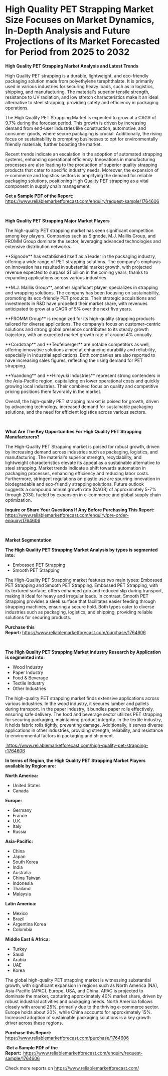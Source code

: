 <p><h1>High Quality PET Strapping Market Size Focuses on Market Dynamics, In-Depth Analysis and Future Projections of its Market Forecasted for Period from 2025 to 2032</h1></p><p><strong>High Quality PET Strapping Market Analysis and Latest Trends</strong></p>
<p><p>High Quality PET strapping is a durable, lightweight, and eco-friendly packaging solution made from polyethylene terephthalate. It is primarily used in various industries for securing heavy loads, such as in logistics, shipping, and manufacturing. The material's superior tensile strength, resistance to UV radiation, and low stretch characteristics make it an ideal alternative to steel strapping, providing safety and efficiency in packaging operations.</p><p>The High Quality PET Strapping Market is expected to grow at a CAGR of 9.7% during the forecast period. This growth is driven by increasing demand from end-user industries like construction, automotive, and consumer goods, where secure packaging is crucial. Additionally, the rising focus on sustainability is prompting businesses to opt for environmentally friendly materials, further boosting the market.</p><p>Recent trends indicate an escalation in the adoption of automated strapping systems, enhancing operational efficiency. Innovations in manufacturing processes are also leading to the production of superior quality strapping products that cater to specific industry needs. Moreover, the expansion of e-commerce and logistics sectors is amplifying the demand for reliable packaging solutions, positioning High Quality PET strapping as a vital component in supply chain management.</p></p>
<p><strong>Get a Sample PDF of the Report:&nbsp;</strong> <a href="https://www.reliablemarketforecast.com/enquiry/request-sample/1764606?utm_campaign=2245&utm_medium=2&utm_source=Github&utm_content=ia&utm_term=02022025&utm_id=high-quality-pet-strapping">https://www.reliablemarketforecast.com/enquiry/request-sample/1764606</a></p>
<p>&nbsp;</p>
<p><strong>High Quality PET Strapping Major Market Players</strong></p>
<p><p>The high-quality PET strapping market has seen significant competition among key players. Companies such as Signode, M.J. Maillis Group, and FROMM Group dominate the sector, leveraging advanced technologies and extensive distribution networks.</p><p>**Signode** has established itself as a leader in the packaging industry, offering a wide range of PET strapping solutions. The company's emphasis on innovation has resulted in substantial market growth, with projected revenue expected to surpass $1 billion in the coming years, thanks to expanding applications across various industries.</p><p>**M.J. Maillis Group**, another significant player, specializes in strapping and wrapping solutions. The company has been focusing on sustainability, promoting its eco-friendly PET products. Their strategic acquisitions and investments in R&D have propelled their market share, with revenues anticipated to grow at a CAGR of 5% over the next five years.</p><p>**FROMM Group** is recognized for its high-quality strapping products tailored for diverse applications. The company’s focus on customer-centric solutions and strong global presence contributes to its steady growth trajectory, with an expected market growth rate of around 4% annually.</p><p>**Cordstrap** and **Teufelberger** are notable competitors as well, offering innovative solutions aimed at enhancing durability and reliability, especially in industrial applications. Both companies are also reported to have increasing sales figures, reflecting the rising demand for PET strapping.</p><p>**Yuandong** and **Hiroyuki Industries** represent strong contenders in the Asia-Pacific region, capitalizing on lower operational costs and quickly growing local industries. Their combined focus on quality and competitive pricing positions them favorably in the market.</p><p>Overall, the high-quality PET strapping market is poised for growth, driven by advancing technology, increased demand for sustainable packaging solutions, and the need for efficient logistics across various sectors.</p></p>
<p>&nbsp;</p>
<p><strong>What Are The Key Opportunities For High Quality PET Strapping Manufacturers?</strong></p>
<p><p>The High-Quality PET Strapping market is poised for robust growth, driven by increasing demand across industries such as packaging, logistics, and manufacturing. The material's superior strength, recyclability, and lightweight characteristics elevate its appeal as a sustainable alternative to steel strapping. Market trends indicate a shift towards automation in packaging processes, enhancing efficiency and reducing labor costs. Furthermore, stringent regulations on plastic use are spurring innovation in biodegradable and eco-friendly strapping solutions. Future outlook suggests a compound annual growth rate (CAGR) of approximately 5-7% through 2030, fueled by expansion in e-commerce and global supply chain optimization.</p></p>
<p><strong>Inquire or Share Your Questions If Any Before Purchasing This Report:</strong> <a href="https://www.reliablemarketforecast.com/enquiry/pre-order-enquiry/1764606?utm_campaign=2245&utm_medium=2&utm_source=Github&utm_content=ia&utm_term=02022025&utm_id=high-quality-pet-strapping">https://www.reliablemarketforecast.com/enquiry/pre-order-enquiry/1764606</a></p>
<p>&nbsp;</p>
<p><strong>Market Segmentation</strong></p>
<p><strong>The High Quality PET Strapping Market Analysis by types is segmented into:</strong></p>
<p><ul><li>Embossed PET Strapping</li><li>Smooth PET Strapping</li></ul></p>
<p><p>The High-Quality PET Strapping market features two main types: Embossed PET Strapping and Smooth PET Strapping. Embossed PET Strapping, with its textured surface, offers enhanced grip and reduced slip during transport, making it ideal for heavy and irregular loads. In contrast, Smooth PET Strapping provides a sleek surface that facilitates easier feeding through strapping machines, ensuring a secure hold. Both types cater to diverse industries such as packaging, logistics, and shipping, providing reliable solutions for securing products.</p></p>
<p><strong>Purchase this Report:&nbsp;</strong><a href="https://www.reliablemarketforecast.com/purchase/1764606?utm_campaign=2245&utm_medium=2&utm_source=Github&utm_content=ia&utm_term=02022025&utm_id=high-quality-pet-strapping">https://www.reliablemarketforecast.com/purchase/1764606</a></p>
<p>&nbsp;</p>
<p><strong>The High Quality PET Strapping Market Industry Research by Application is segmented into:</strong></p>
<p><ul><li>Wood Industry</li><li>Paper Industry</li><li>Food & Beverage</li><li>Textile Industry</li><li>Other Industries</li></ul></p>
<p><p>The high-quality PET strapping market finds extensive applications across various industries. In the wood industry, it secures lumber and pallets during transport. In the paper industry, it bundles paper rolls effectively, ensuring safe delivery. The food and beverage sector utilizes PET strapping for securing packaging, maintaining product integrity. In the textile industry, it holds fabric rolls tightly, preventing damage. Additionally, it serves diverse applications in other industries, providing strength, reliability, and resistance to environmental factors in packaging and shipment.</p></p>
<p><a href="https://www.reliablemarketforecast.com/high-quality-pet-strapping-r1764606?utm_campaign=2245&utm_medium=2&utm_source=Github&utm_content=ia&utm_term=02022025&utm_id=high-quality-pet-strapping">&nbsp;https://www.reliablemarketforecast.com/high-quality-pet-strapping-r1764606</a></p>
<p><strong>In terms of Region, the High Quality PET Strapping Market Players available by Region are:</strong></p>
<p>
    <p> <strong> North America: </strong>
        <ul>
            <li>United States</li>
            <li>Canada</li>
        </ul>
        </p> 
    <p> <strong> Europe: </strong>
        <ul>
            <li>Germany</li>
            <li>France</li>
            <li>U.K.</li>
            <li>Italy</li>
            <li>Russia</li>
        </ul>
        </p> 
    <p> <strong> Asia-Pacific: </strong>
        <ul>
            <li>China</li>
            <li>Japan</li>
            <li>South Korea</li>
            <li>India</li>
            <li>Australia</li>
            <li>China Taiwan</li>
            <li>Indonesia</li>
            <li>Thailand</li>
            <li>Malaysia</li>
        </ul>
        </p> 
    <p> <strong> Latin America: </strong>
        <ul>
            <li>Mexico</li>
            <li>Brazil</li>
            <li>Argentina Korea</li>
            <li>Colombia</li>
        </ul>
        </p> 
    <p> <strong> Middle East & Africa: </strong>
        <ul>
            <li>Turkey</li>
            <li>Saudi</li>
            <li>Arabia</li>
            <li>UAE</li>
            <li>Korea</li>
        </ul>
    </p>
    </p>
<p><p>The global high-quality PET strapping market is witnessing substantial growth, with significant expansion in regions such as North America (NA), Asia-Pacific (APAC), Europe, USA, and China. APAC is projected to dominate the market, capturing approximately 40% market share, driven by robust industrial activities and packaging needs. North America follows closely with around 25%, primarily due to the thriving e-commerce sector. Europe holds about 20%, while China accounts for approximately 15%. Increased adoption of sustainable packaging solutions is a key growth driver across these regions.</p></p>
<p><strong>Purchase this Report: </strong><a href="https://www.reliablemarketforecast.com/purchase/1764606?utm_campaign=2245&utm_medium=2&utm_source=Github&utm_content=ia&utm_term=02022025&utm_id=high-quality-pet-strapping">https://www.reliablemarketforecast.com/purchase/1764606</a></p>
<p>&nbsp;<strong>Get a Sample PDF of the Report:&nbsp;&nbsp;</strong><a href="https://www.reliablemarketforecast.com/enquiry/request-sample/1764606?utm_campaign=2245&utm_medium=2&utm_source=Github&utm_content=ia&utm_term=02022025&utm_id=high-quality-pet-strapping">https://www.reliablemarketforecast.com/enquiry/request-sample/1764606</a></p>
<p><strong></strong></p>
<p>Check more reports on <a href="https://www.reliablemarketforecast.com/?utm_campaign=2245&utm_medium=2&utm_source=Github&utm_content=ia&utm_term=02022025&utm_id=high-quality-pet-strapping">https://www.reliablemarketforecast.com/</a></p>